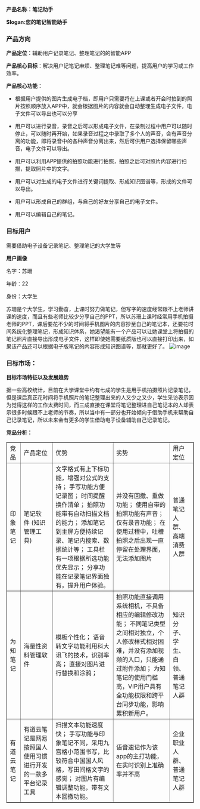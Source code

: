 **产品名称：笔记助手**

**Slogan:您的笔记智能助手**

### 产品方向
**产品定位**：辅助用户记录笔记、整理笔记的的智能APP

**产品核心目标**：解决用户记笔记麻烦、整理笔记难等问题，提高用户的学习或工作效率。

**产品核心功能**：
- 根据用户提供的图片生成电子档，即用户只需要将在上课或者开会时拍到的照片按照顺序放入APP中，就会根据图片的内容就会自动整理生成电子文件，电子文件可以导出也可以分享 
- 用户可以进行录音，录音之后可以形成电子文件，在录制过程中用户可以随时停止，可以随时再开始，如果录音过程之中录取了多个人的声音，会有声音分离的功能，即将录音中的各种声音分离出来，然后可供用户选择保留哪些声音，电子文件可以导出。
- 用户可以利用APP提供的拍照功能进行拍照，拍照之后可对照片内容进行扫描，提取照片中的文字。

- 用户可以对生成的电子文件进行关键词提取、形成知识图谱等，形成的文件可以导出。
- 用户可以形成自己的群组，与自己的好友分享自己的电子文件。
- 用户可以编辑自己的笔记。

### 目标用户

需要借助电子设备记录笔记、整理笔记的大学生等

**用户画像**

名字：苏珊

年龄：22

身份：大学生

苏珊是个大学生，学习勤奋，上课时努力做笔记，但写字的速度经常跟不上老师讲课的速度，而且有些老师比较少分享自己的PPT，所以苏珊上课时经常用手机拍摄老师的PPT，课后要花不少的时间将手机图片的内容抄至自己的笔记本，还要花时间系统化整理笔记，形成知识体系，她渴望能有一个产品可以让她课堂上将拍摄的笔记照片直接导出形成电子文件，这样即使她需要纸质版也可以直接打印出来，如果该产品还可以根据电子版笔记的内容形成知识图谱等，那就更好了。
![image](http://a3.qpic.cn/psb?/a0d8c5d6-3f74-4ea7-99b7-6dead0eb8d9e/FQ37WlTMoWDBoEt*ZwnRgOW2MxpvhQGoOHLKKtJMu*E!/c/dD4BAAAAAAAA&ek=1&kp=1&pt=0&bo=3ACfAAAAAAARF2M!&tl=3&vuin=690244957&tm=1544443200&sce=60-2-2&rf=0-0)
### 目标市场：

**目标市场特征以及发展趋势**

据一些高校统计，目前在大学课堂中约有七成的学生是用手机拍摄照片记录笔记，但是课后真正花时间将手机照片的笔记整理出来的人又少之又少，学生采访表示因为觉得这样的工作太费时间，而三成直接在课堂将笔记整理进自己笔记本的人却表示很多时候跟不上老师的节奏，所以当中有一部分也开始倾向于借助手机来帮助自己记录笔记，所以未来会有更多的学生借助电子设备辅助自己记录笔记。

**竞品分析：**
<table width="600" border="1">
  <tr>
    <td>竞品</td>
    <td>产品定位</td>
    <td>优势</td>
    <td>劣势</td>
    <td>用户定位</td>
  </tr>
  <tr>
    <td>印象笔记</td>
    <td>笔记软件 (知识管理工具)</td>
    <td>文字格式有上下标功能，增强对公式的支持；
手写功能方便记录图；
时间提醒换作清单；
拍照功能带有自动扫描文档的能力；
添加笔记到主屏方便持续记录、笔记内搜索、数据统计等；
工具栏有一项根据所选功能优先显示；
分享功能在记录笔记界面独有，提升用户体验。
</td>
    <td>并没有回撤、重做功能；
使用自带的拍照功能有声音；
仅有录音功能；
在使用过程中，吐槽拍照之后出现一直停留在处理界面，无法添加图片
</td>
    <td>普通笔记人群、高端消费人群</td>
  </tr>
  <tr>
    <td>为知笔记</td>
    <td>海量性资料管理软件</td>
    <td>模板个性化；
语音转文字功能利用科大讯飞的技术，识别率高；
直接对图片进行替换和涂鸦；
</td>
    <td>拍照功能直接调用系统相机，不具备相应的编辑修改功能；
不同笔记类型之间相对独立，个人修改样式相对困难，并没有添加视频的入口，只能通过附件添加；
为知笔记的使用门槛高，VIP用户具有全功能权限和跨平台同步功能，影响累积新用户。
</td>
    <td>知识分子、学生、白领、普通笔记人群</td>
  </tr>
  <tr>
    <td>有道云笔记</td>
    <td>有道云笔记是网易按照国人使用习惯进行开发的一款多平台记录工具</td>
    <td>扫描文本功能速度快；
手写功能与印象笔记不同，采用九宫格小范围书写，比较符合中国国人风格，写田间格文字的感觉；
对图片有编辑调整功能，带有文本回撤功能。
</td>
    <td>语音速记作为该app的主打功能，在实时识别上准确率并不高</td>
    <td>企业职业人群、普通笔记人群</td>
  </tr>
</table>



 
 
 

